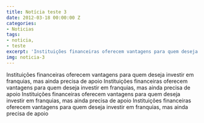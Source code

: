 ```yaml
---
title: Notícia teste 3
date: 2012-03-18 00:00:00 Z
categories:
- Noticias
tags:
- noticia,
- teste
excerpt: 'Instituições financeiras oferecem vantagens para quem deseja investir em franquias, mas ainda precisa de apoio'
img: noticia-3
---
```


Instituições financeiras oferecem vantagens para quem deseja investir em franquias, mas ainda precisa de apoio Instituições financeiras oferecem vantagens para quem deseja investir em franquias, mas ainda precisa de apoio Instituições financeiras oferecem vantagens para quem deseja investir em franquias, mas ainda precisa de apoio Instituições financeiras oferecem vantagens para quem deseja investir em franquias, mas ainda precisa de apoio
